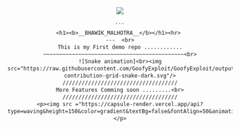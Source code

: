 <center>
    <p><img src="https://capsule-render.vercel.app/api?type=waving&height=150&color=gradient&text=Hello%20World&textBg=false&fontAlign=50&animation=blink&fontAlignY=31&descAlign=37&descAlignY=40&reversal=true&section=header&fontSize=50"/></p>

    ```
    <h1><b>__BHAWIK_MALHOTRA__</b></h1><hr> 
    ---  <br>
    This is my First demo repo ............
    ~~~~~~~~~~~~~~~~~~~~~~~~~~~~~~~~~~~~~~~~~~~~<br>
    ![Snake animation]<br><img src="https://raw.githubusercontent.com/GoofyExploit/GoofyExploit/output/github-contribution-grid-snake-dark.svg"/>
    ////////////////////////////////////
    More Features Comming soon .........<br>
    ////////////////////////////////////
    <p><img src ="https://capsule-render.vercel.app/api?type=waving&height=150&color=gradient&textBg=false&fontAlign=50&animation=twinkling&fontAlignY=71&descAlign=0&descAlignY=32&reversal=true&section=footer"/></p>
    
</center>